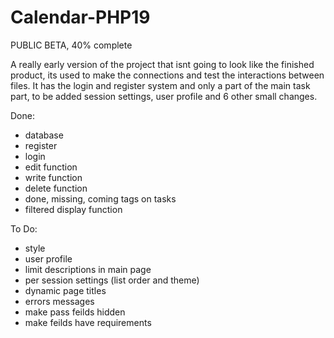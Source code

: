 # Calendar-PHP19

PUBLIC BETA, 40% complete

A really early version of the project that isnt going to look like the finished product, its used to make the connections and test the interactions between files. It has the login and register system and only a part of the main task part, to be added session settings, user profile and 6 other small changes.

Done:
- database
- register
- login
- edit function
- write function
- delete function
- done, missing, coming tags on tasks
- filtered display function

To Do: 
- style
- user profile
- limit descriptions in main page
- per session settings (list order and theme)
- dynamic page titles
- errors messages
- make pass feilds hidden
- make feilds have requirements
